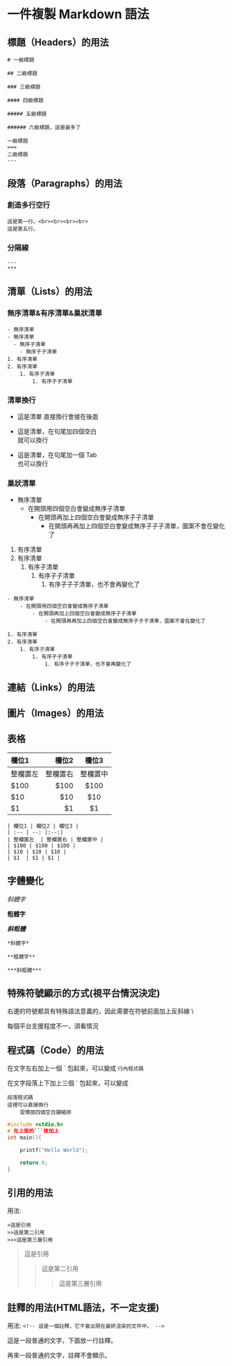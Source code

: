 # 一件複製 Markdown 語法
## 標題（Headers）的用法
```
# 一級標題

## 二級標題

### 三級標題

#### 四級標題

##### 五級標題

###### 六級標題，這是最多了
```

```
一級標題
===
二級標題
---
```

## 段落（Paragraphs）的用法
### 創造多行空行
```
這是第一行。<br><br><br><br>
這是第五行。
```
### 分隔線
```
---
***
```
## 清單（Lists）的用法
### 無序清單&有序清單&巢狀清單
```
- 無序清單
- 無序清單
  - 無序子清單
    - 無序子子清單
1. 有序清單
2. 有序清單
    1. 有序子清單
        1. 有序子子清單
```

### 清單換行

- 這是清單
直接換行會接在後面

- 這是清單，在句尾加四個空白    
就可以換行

- 這是清單，在句尾加一個 Tab    
也可以換行

### 巢狀清單

- 無序清單
    - 在開頭用四個空白會變成無序子清單 
        - 在開頭再加上四個空白會變成無序子子清單
            - 在開頭再再加上四個空白會變成無序子子子清單，圖案不會在變化了 
 
1. 有序清單
2. 有序清單
    1. 有序子清單
        1. 有序子子清單
            1. 有序子子子清單，也不會再變化了

```
- 無序清單
    - 在開頭用四個空白會變成無序子清單 
        - 在開頭再加上四個空白會變成無序子子清單
            - 在開頭再再加上四個空白會變成無序子子子清單，圖案不會在變化了 
 
1. 有序清單
2. 有序清單
    1. 有序子清單
        1. 有序子子清單
            1. 有序子子子清單，也不會再變化了
```

## 連結（Links）的用法

## 圖片（Images）的用法

## 表格

| 欄位1 | 欄位2 | 欄位3 |
| :-- | --: |:--:|
| 整欄置左  | 整欄置右 | 整欄置中 |
| $100 | $100 | $100 |
| $10 | $10 | $10 |
| $1  | $1 | $1 |

```
| 欄位1 | 欄位2 | 欄位3 |
| :-- | --: |:--:|
| 整欄置左  | 整欄置右 | 整欄置中 |
| $100 | $100 | $100 |
| $10 | $10 | $10 |
| $1  | $1 | $1 |
```

## 字體變化

*斜體字*

**粗體字**

***斜粗體***

```
*斜體字*

**粗體字**

***斜粗體***
```

## 特殊符號顯示的方式(視平台情況決定)

右邊的符號都具有特殊語法意義的，因此需要在符號前面加上反斜線 \

每個平台支援程度不一，須看情況

## 程式碼（Code）的用法

在文字左右加上一個 \` 包起來，可以變成 `行內程式碼`

在文字段落上下加上三個 \` 包起來，可以變成

```
段落程式碼
這裡可以直接換行
    習慣按四個空白鍵縮排
```

```cpp
#include <stdio.h>
# 在上面的```後加上
int main(){

    printf("Hello World");

    return 0;
}
```

## 引用的用法
用法:
```
>這是引用
>>這是第二引用
>>>這是第三層引用
```

>這是引用
>>這是第二引用
>>>這是第三層引用

## 註釋的用法(HTML語法，不一定支援)

用法: `<!-- 這是一個註釋，它不會出現在最終渲染的文件中。 -->`

這是一段普通的文字，下面放一行註釋。

<!-- 這是一個註釋，它不會出現在最終渲染的文件中。 -->

再來一段普通的文字，註釋不會顯示。
